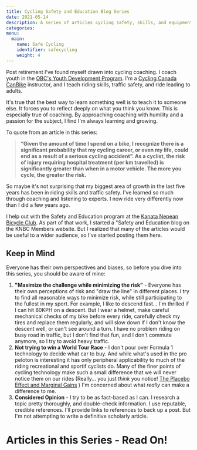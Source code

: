 ```yaml
---
title: Cycling Safety and Education Blog Series
date: 2021-05-14
description: A series of articles cycling safety, skills, and equipment for experienced cyclists
categories:
menu:
  main:
    name: Safe Cycling
    identifier: safecycling
    weight: 4
---
```


Post retirement I've found myself drawn into cycling coaching. I coach youth in the [OBC's Youth Development Program](https://www.ottawabicycleclub.ca/index.php/youth-program). I'm a [Cycling Canada CanBike](http://canbikecanada.ca/) instructor, and I teach riding skills, traffic safety, and ride leading to adults.

It's true that the best way to learn something well is to teach it to someone else. It forces you to reflect deeply on what you think you know. This is especially true of coaching. By approaching coaching with humility and a passion for the subject, I find I'm always learning and growing.

To quote from an article in this series:

 > **“Given the amount of time I spend on a bike, I recognize there is a significant probability that my cycling career, or even my life, could end as a result of a serious cycling accident”. As a cyclist, the risk of injury requiring hospital treatment (per km travelled) is significantly greater than when in a motor vehicle. The more you cycle, the greater the risk.**

 So maybe it's not surprising that my biggest area of growth in the last five years has been in riding skills and traffic safety. I've learned so much through coaching and listening to experts. I now ride very differently now than I did a few years ago.

I help out with the Safety and Education program at the [Kanata Nepean Bicycle Club](https://knbc.ca/). As part of that work, I started a
"Safety and Education blog on the KNBC Members website. But I realized that many of the articles would be useful to a wider audience, so I've started posting them here.

## Keep in Mind

Everyone has their own perspectives and biases, so before you dive into this series, you should be aware of mine:

1. **"Maximize the challenge while minimizing the risk"** - Everyone has their own perceptions of risk and "draw the line" in different places. I try to find all reasonable ways to minimize risk, while still participating to the fullest in my sport. For example, I like to descend fast... I'm thrilled if I can hit 80KPH on a descent. But I wear a helmet, make careful mechanical checks of my bike before every ride, carefully check my tires and replace them regularly, and will slow down if I don't know the descent well, or can't see around a turn. I have no problem riding on busy road in traffic, but I don't find that fun, and I don't commute anymore, so I try to avoid heavy traffic.
2. **Not trying to win a World Tour Race** - I don't pour over Formula 1 technology to decide what car to buy. And while what's used in the pro peloton is interesting it has only peripheral applicability to much of the riding recreational and sportif cyclists do. Many of the finer points of cycling technology make such a small difference that we will never notice them on our rides (Really... you just *think* you notice! [The Placebo Effect and Marginal Gains](https://marginalgainspodcast.cc/the-placebo-effect-and-marginal-gains/) ) I'm concerned about what *really* can make a difference to me.
3. **Considered Opinion** - I try to be as fact-based as I can. I research a topic pretty thoroughly, and double-check information. I use reputable, credible references. I'll provide links to references to back up a post. But I'm not attempting to write a definitive  scholarly article.

# Articles in this Series - Read On!
